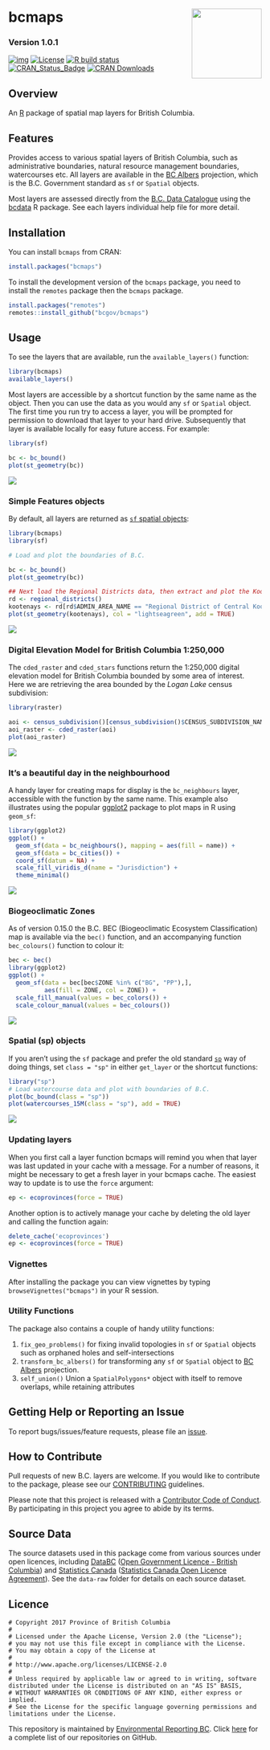 
<!-- README.md is generated from README.Rmd. Please edit that file and re-knit-->

# bcmaps <img src="tools/readme/bcmaps-sticker.png" height="139" align="right"/>

### Version 1.0.1

<!-- badges: start -->

[![img](https://img.shields.io/badge/Lifecycle-Stable-97ca00)](https://github.com/bcgov/repomountie/blob/8b2ebdc9756819625a56f7a426c29f99b777ab1d/doc/state-badges.md)
[![License](https://img.shields.io/badge/License-Apache%202.0-blue.svg)](https://opensource.org/licenses/Apache-2.0)
[![R build
status](https://github.com/bcgov/bcmaps/workflows/R-CMD-check/badge.svg)](https://github.com/bcgov/bcmaps/actions)
[![CRAN\_Status\_Badge](https://www.r-pkg.org/badges/version/bcmaps)](https://cran.r-project.org/package=bcmaps)
[![CRAN
Downloads](https://cranlogs.r-pkg.org/badges/bcmaps?color=brightgreen)](https://CRAN.R-project.org/package=bcmaps)
<!-- badges: end -->

## Overview

An [R](https://www.r-project.org) package of spatial map layers for
British Columbia.

## Features

Provides access to various spatial layers of British Columbia, such as
administrative boundaries, natural resource management boundaries,
watercourses etc. All layers are available in the [BC
Albers](https://spatialreference.org/ref/epsg/nad83-bc-albers/)
projection, which is the B.C. Government standard as `sf` or `Spatial`
objects.

Most layers are assessed directly from the [B.C. Data
Catalogue](https://catalogue.data.gov.bc.ca/) using the
[bcdata](https://github.com/bcgov/bcdata) R package. See each layers
individual help file for more detail.

## Installation

You can install `bcmaps` from CRAN:

``` r
install.packages("bcmaps")
```

To install the development version of the `bcmaps` package, you need to
install the `remotes` package then the `bcmaps` package.

``` r
install.packages("remotes")
remotes::install_github("bcgov/bcmaps")
```

## Usage

To see the layers that are available, run the `available_layers()`
function:

``` r
library(bcmaps)
available_layers()
```

Most layers are accessible by a shortcut function by the same name as
the object. Then you can use the data as you would any `sf` or `Spatial`
object. The first time you run try to access a layer, you will be
prompted for permission to download that layer to your hard drive.
Subsequently that layer is available locally for easy future access. For
example:

``` r
library(sf)

bc <- bc_bound()
plot(st_geometry(bc))
```

![](tools/readme/unnamed-chunk-6-1.png)<!-- -->

### Simple Features objects

By default, all layers are returned as [`sf` spatial
objects](https://cran.r-project.org/package=sf):

``` r
library(bcmaps)
library(sf)

# Load and plot the boundaries of B.C.

bc <- bc_bound()
plot(st_geometry(bc))

## Next load the Regional Districts data, then extract and plot the Kootenays
rd <- regional_districts()
kootenays <- rd[rd$ADMIN_AREA_NAME == "Regional District of Central Kootenay", ]
plot(st_geometry(kootenays), col = "lightseagreen", add = TRUE)
```

![](tools/readme/plot-maps-1.png)<!-- -->

### Digital Elevation Model for British Columbia 1:250,000

The `cded_raster` and `cded_stars` functions return the 1:250,000
digital elevation model for British Columbia bounded by some area of
interest. Here we are retrieving the area bounded by the *Logan Lake*
census subdivision:

``` r
library(raster)

aoi <- census_subdivision()[census_subdivision()$CENSUS_SUBDIVISION_NAME == "Logan Lake", ]
aoi_raster <- cded_raster(aoi)
plot(aoi_raster)
```

![](tools/readme/cded-1.png)<!-- -->

### It’s a beautiful day in the neighbourhood

A handy layer for creating maps for display is the `bc_neighbours`
layer, accessible with the function by the same name. This example also
illustrates using the popular [ggplot2](https://ggplot2.tidyverse.org/)
package to plot maps in R using `geom_sf`:

``` r
library(ggplot2)
ggplot() + 
  geom_sf(data = bc_neighbours(), mapping = aes(fill = name)) + 
  geom_sf(data = bc_cities()) +
  coord_sf(datum = NA) +
  scale_fill_viridis_d(name = "Jurisdiction") +
  theme_minimal()
```

![](tools/readme/bc_neighbours-1.png)<!-- -->

### Biogeoclimatic Zones

As of version 0.15.0 the B.C. BEC (Biogeoclimatic Ecosystem
Classification) map is available via the `bec()` function, and an
accompanying function `bec_colours()` function to colour it:

``` r
bec <- bec()
library(ggplot2)
ggplot() +
  geom_sf(data = bec[bec$ZONE %in% c("BG", "PP"),],
          aes(fill = ZONE, col = ZONE)) +
  scale_fill_manual(values = bec_colors()) +
  scale_colour_manual(values = bec_colours())
```

![](tools/readme/bec-1.png)<!-- -->

### Spatial (sp) objects

If you aren’t using the `sf` package and prefer the old standard
[`sp`](https://cran.r-project.org/package=sp) way of doing things, set
`class = "sp"` in either `get_layer` or the shortcut functions:

``` r
library("sp")
# Load watercourse data and plot with boundaries of B.C.
plot(bc_bound(class = "sp"))
plot(watercourses_15M(class = "sp"), add = TRUE)
```

![](tools/readme/watercourses-1.png)<!-- -->

### Updating layers

When you first call a layer function bcmaps will remind you when that
layer was last updated in your cache with a message. For a number of
reasons, it might be necessary to get a fresh layer in your bcmaps
cache. The easiest way to update is to use the `force` argument:

``` r
ep <- ecoprovinces(force = TRUE)
```

Another option is to actively manage your cache by deleting the old
layer and calling the function again:

``` r
delete_cache('ecoprovinces')
ep <- ecoprovinces(force = TRUE)
```

### Vignettes

After installing the package you can view vignettes by typing
`browseVignettes("bcmaps")` in your R session.

### Utility Functions

The package also contains a couple of handy utility functions:

1.  `fix_geo_problems()` for fixing invalid topologies in `sf` or
    `Spatial` objects such as orphaned holes and self-intersections
2.  `transform_bc_albers()` for transforming any `sf` or `Spatial`
    object to [BC Albers](https://epsg.io/3005) projection.
3.  `self_union()` Union a `SpatialPolygons*` object with itself to
    remove overlaps, while retaining attributes

## Getting Help or Reporting an Issue

To report bugs/issues/feature requests, please file an
[issue](https://github.com/bcgov/bcmaps/issues/).

## How to Contribute

Pull requests of new B.C. layers are welcome. If you would like to
contribute to the package, please see our
[CONTRIBUTING](https://github.com/bcgov/bcmaps/blob/master/CONTRIBUTING.md)
guidelines.

Please note that this project is released with a [Contributor Code of
Conduct](https://github.com/bcgov/bcmaps/blob/master/CODE_OF_CONDUCT.md).
By participating in this project you agree to abide by its terms.

## Source Data

The source datasets used in this package come from various sources under
open licences, including [DataBC](https://data.gov.bc.ca) ([Open
Government Licence - British
Columbia](https://www2.gov.bc.ca/gov/content?id=A519A56BC2BF44E4A008B33FCF527F61))
and [Statistics Canada](https://www.statcan.gc.ca/start) ([Statistics
Canada Open Licence
Agreement](https://www.statcan.gc.ca/eng/reference/licence)). See the
`data-raw` folder for details on each source dataset.

## Licence

    # Copyright 2017 Province of British Columbia
    # 
    # Licensed under the Apache License, Version 2.0 (the "License");
    # you may not use this file except in compliance with the License.
    # You may obtain a copy of the License at
    # 
    # http://www.apache.org/licenses/LICENSE-2.0
    # 
    # Unless required by applicable law or agreed to in writing, software distributed under the License is distributed on an "AS IS" BASIS,
    # WITHOUT WARRANTIES OR CONDITIONS OF ANY KIND, either express or implied.
    # See the License for the specific language governing permissions and limitations under the License.

This repository is maintained by [Environmental Reporting
BC](https://www2.gov.bc.ca/gov/content?id=FF80E0B985F245CEA62808414D78C41B).
Click [here](https://github.com/bcgov/EnvReportBC) for a complete list
of our repositories on GitHub.
